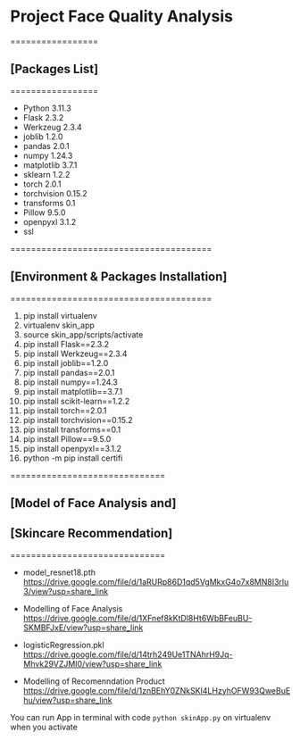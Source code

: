 # Project Face Quality Analysis

=================
## [Packages List]
=================
- Python      3.11.3
- Flask       2.3.2
- Werkzeug    2.3.4
- joblib      1.2.0
- pandas      2.0.1
- numpy       1.24.3
- matplotlib  3.7.1
- sklearn     1.2.2
- torch       2.0.1
- torchvision 0.15.2
- transforms  0.1
- Pillow      9.5.0
- openpyxl    3.1.2
- ssl

=======================================
## [Environment & Packages Installation]
=======================================

1. pip install virtualenv
2. virtualenv skin_app
3. source skin_app/scripts/activate
4. pip install Flask==2.3.2
5. pip install Werkzeug==2.3.4
6. pip install joblib==1.2.0
7. pip install pandas==2.0.1
8. pip install numpy==1.24.3
9. pip install matplotlib==3.7.1
10. pip install scikit-learn==1.2.2
11. pip install torch==2.0.1
12. pip install torchvision==0.15.2
13. pip install transforms==0.1
14. pip install Pillow==9.5.0
15. pip install openpyxl==3.1.2
16. python -m pip install certifi

==============================
## [Model of Face Analysis and]
## [Skincare Recommendation]
==============================

* model_resnet18.pth
https://drive.google.com/file/d/1aRURp86D1qd5VgMkxG4o7x8MN8I3rlu3/view?usp=share_link

* Modelling of Face Analysis
https://drive.google.com/file/d/1XFnef8kKtDl8Ht6WbBFeuBU-SKMBFJxE/view?usp=share_link

* logisticRegression.pkl
https://drive.google.com/file/d/14trh249Ue1TNAhrH9Jq-Mhvk29VZJMI0/view?usp=share_link

* Modelling of Recomenndation Product
https://drive.google.com/file/d/1znBEhY0ZNkSKI4LHzyhOFW93QweBuEhu/view?usp=share_link

You can run App in terminal with code ```python skinApp.py``` on virtualenv when you activate
